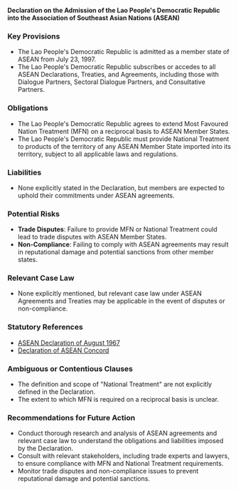 **Declaration on the Admission of the Lao People's Democratic Republic into the Association of Southeast Asian Nations (ASEAN)**

### **Key Provisions**

* The Lao People's Democratic Republic is admitted as a member state of ASEAN from July 23, 1997.
* The Lao People's Democratic Republic subscribes or accedes to all ASEAN Declarations, Treaties, and Agreements, including those with Dialogue Partners, Sectoral Dialogue Partners, and Consultative Partners.

### **Obligations**

* The Lao People's Democratic Republic agrees to extend Most Favoured Nation Treatment (MFN) on a reciprocal basis to ASEAN Member States.
* The Lao People's Democratic Republic must provide National Treatment to products of the territory of any ASEAN Member State imported into its territory, subject to all applicable laws and regulations.

### **Liabilities**

* None explicitly stated in the Declaration, but members are expected to uphold their commitments under ASEAN agreements.

### **Potential Risks**

* **Trade Disputes**: Failure to provide MFN or National Treatment could lead to trade disputes with ASEAN Member States.
* **Non-Compliance**: Failing to comply with ASEAN agreements may result in reputational damage and potential sanctions from other member states.

### **Relevant Case Law**

* None explicitly mentioned, but relevant case law under ASEAN Agreements and Treaties may be applicable in the event of disputes or non-compliance.

### **Statutory References**

* [ASEAN Declaration of August 1967](https://asean.org/masterfiles/Document/LargeFiles/English/ASEAN_Declaration.pdf)
* [Declaration of ASEAN Concord](https://asean.org/masterfiles/Document/LargeFiles/English/ASEAN_Condom.pdf)

### **Ambiguous or Contentious Clauses**

* The definition and scope of "National Treatment" are not explicitly defined in the Declaration.
* The extent to which MFN is required on a reciprocal basis is unclear.

### **Recommendations for Future Action**

* Conduct thorough research and analysis of ASEAN agreements and relevant case law to understand the obligations and liabilities imposed by the Declaration.
* Consult with relevant stakeholders, including trade experts and lawyers, to ensure compliance with MFN and National Treatment requirements.
* Monitor trade disputes and non-compliance issues to prevent reputational damage and potential sanctions.